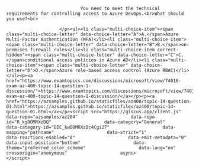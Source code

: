 <p class="card-text">
							
								You need to meet the technical requirements for controlling access to Azure DevOps.<br>What should you use?<br>
							
						</p><ul><li class="multi-choice-item"><span class="multi-choice-letter" data-choice-letter="A">A.</span>Azure Multi-Factor Authentication (MFA)</li><li class="multi-choice-item"><span class="multi-choice-letter" data-choice-letter="B">B.</span>on-premises firewall rules</li><li class="multi-choice-item correct-hidden"><span class="multi-choice-letter" data-choice-letter="C">C.</span>conditional access policies in Azure AD</li><li class="multi-choice-item"><span class="multi-choice-letter" data-choice-letter="D">D.</span>Azure role-based access control (Azure RBAC)</li></ul><p><a href="https://www.examtopics.com/discussions/microsoft/view/74016-exam-az-400-topic-14-question-1-discussion/">https://www.examtopics.com/discussions/microsoft/view/74016-exam-az-400-topic-14-question-1-discussion/</a></p><p><a href="https://azsamples.github.io/staticfiles/az400/topic-14-question-01.html">https://azsamples.github.io/staticfiles/az400/topic-14-question-01.html</a></p><script src="https://giscus.app/client.js"                    data-repo="azsamples/az204"                    data-repo-id="R_kgDOMRXzDQ"                    data-category="General"                    data-category-id="DIC_kwDOMRXzDc4Cgi27"                    data-mapping="pathname"                    data-strict="1"                    data-reactions-enabled="0"                    data-emit-metadata="0"                    data-input-position="bottom"                    data-theme="preferred_color_scheme"                    data-lang="en"                    crossorigin="anonymous"                    async>                    </script>